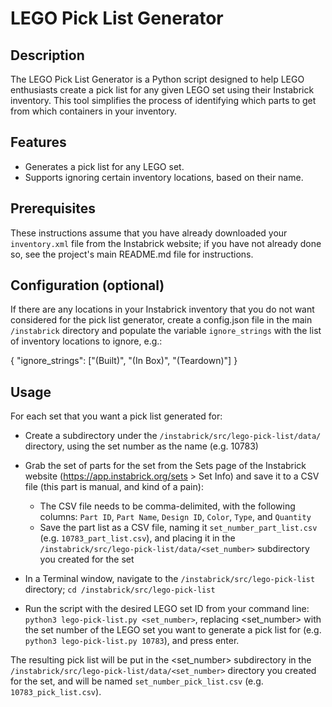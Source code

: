 # LEGO Pick List Generator

## Description

The LEGO Pick List Generator is a Python script designed to help LEGO enthusiasts create a pick list for any given LEGO set using their Instabrick inventory. This tool simplifies the process of identifying which parts to get from which containers in your inventory.

## Features

- Generates a pick list for any LEGO set.
- Supports ignoring certain inventory locations, based on their name.

## Prerequisites

These instructions assume that you have already downloaded your `inventory.xml` file from the Instabrick website; if you have not already done so, see the project's main README.md file for instructions.

## Configuration (optional)

If there are any locations in your Instabrick inventory that you do not want considered for the pick list generator, create a config.json file in the main `/instabrick` directory and populate the variable `ignore_strings` with the list of inventory locations to ignore, e.g.:

{
    "ignore_strings": ["(Built)", "(In Box)", "(Teardown)"]
}

## Usage

For each set that you want a pick list generated for:

- Create a subdirectory under the `/instabrick/src/lego-pick-list/data/` directory, using the set number as the name (e.g. 10783)
- Grab the set of parts for the set from the Sets page of the Instabrick website (https://app.instabrick.org/sets > Set Info) and save it to a CSV file (this part is manual, and kind of a pain):
     - The CSV file needs to be comma-delimited, with the following columns: `Part ID`, `Part Name`, `Design ID`, `Color`, `Type`, and `Quantity`
     - Save the part list as a CSV file, naming it `set_number_part_list.csv` (e.g. `10783_part_list.csv`), and placing it in the `/instabrick/src/lego-pick-list/data/<set_number>` subdirectory you created for the set

- In a Terminal window, navigate to the `/instabrick/src/lego-pick-list` directory; `cd /instabrick/src/lego-pick-list`
- Run the script with the desired LEGO set ID from your command line: `python3 lego-pick-list.py <set_number>`, replacing <set_number> with the set number of the LEGO set you want to generate a pick list for (e.g. `python3 lego-pick-list.py 10783`), and press enter.

The resulting pick list will be put in the <set_number> subdirectory in the `/instabrick/src/lego-pick-list/data/<set_number>` directory you created for the set, and will be named `set_number_pick_list.csv` (e.g. `10783_pick_list.csv`).